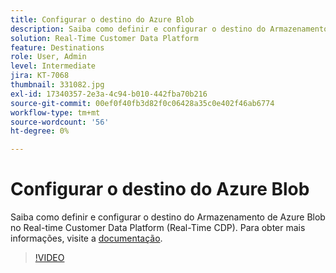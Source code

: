 ```yaml
---
title: Configurar o destino do Azure Blob
description: Saiba como definir e configurar o destino do Armazenamento de Azure Blob no Real-time Customer Data Platform (Real-Time CDP).
solution: Real-Time Customer Data Platform
feature: Destinations
role: User, Admin
level: Intermediate
jira: KT-7068
thumbnail: 331082.jpg
exl-id: 17340357-2e3a-4c94-b010-442fba70b216
source-git-commit: 00ef0f40fb3d82f0c06428a35c0e402f46ab6774
workflow-type: tm+mt
source-wordcount: '56'
ht-degree: 0%

---
```


# Configurar o destino do Azure Blob

Saiba como definir e configurar o destino do Armazenamento de Azure Blob no Real-time Customer Data Platform (Real-Time CDP). Para obter mais informações, visite a [documentação](https://experienceleague.adobe.com/docs/experience-platform/destinations/catalog/cloud-storage/azure-blob.html).

>[!VIDEO](https://video.tv.adobe.com/v/331082/?learn=on)

